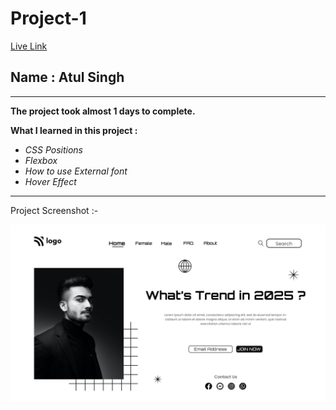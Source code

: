 # Project-1

[Live Link](https://atul-ineuron-project.netlify.app/ "Netlify")

## Name : Atul Singh

---

**The project took almost 1 days to complete.**

**What I learned in this project :**

- _CSS Positions_
- _Flexbox_
- _How to use External font_
- _Hover Effect_

---

Project Screenshot :-

![LCO](./1.png)
